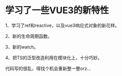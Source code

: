 # 学习了一些VUE3的新特性

1、学习了ref和reactive，以及vue3响应式对象的新花样。

2、新的生命周期函数。

3、新的watch。

4、把TS的泛型改造利用在模块化上，十分巧妙。


代码写的很乱，得找个机会重新整一整orz...


